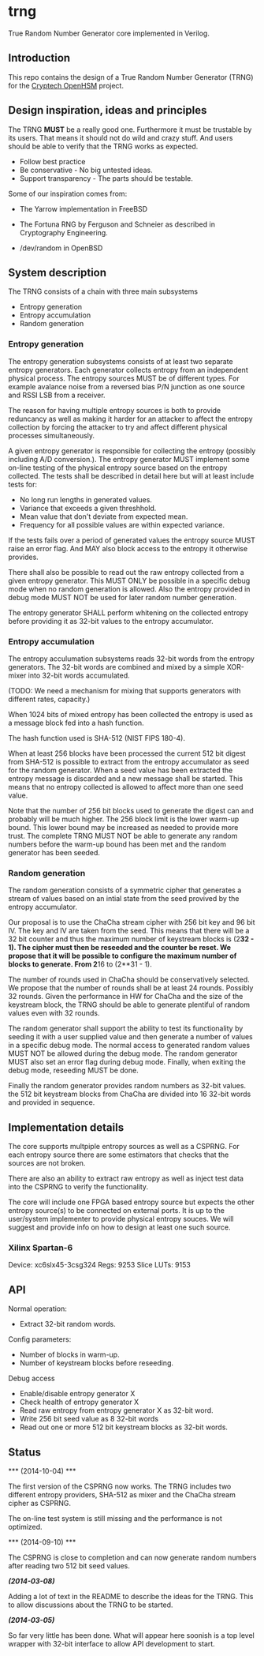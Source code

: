 trng
====

True Random Number Generator core implemented in Verilog.

## Introduction ##
This repo contains the design of a True Random Number Generator (TRNG)
for the [Cryptech OpenHSM](http://cryptech.is/) project.


## Design inspiration, ideas and principles ##

The TRNG **MUST** be a really good one. Furthermore it must be trustable
by its users. That means it should not do wild and crazy stuff. And
users should be able to verify that the TRNG works as expected.

* Follow best practice
* Be conservative - No big untested ideas.
* Support transparency - The parts should be testable.


Some of our inspiration comes from:

* The Yarrow implementation in FreeBSD

* The Fortuna RNG by Ferguson and Schneier as described in Cryptography
Engineering.

* /dev/random in OpenBSD


## System description ##

The TRNG consists of a chain with three main subsystems

* Entropy generation
* Entropy accumulation
* Random generation


### Entropy generation ###

The entropy generation subsystems consists of at least two separate entropy
generators. Each generator collects entropy from an independent physical
process. The entropy sources MUST be of different types. For example
avalance noise from a reversed bias P/N junction as one source and RSSI
LSB from a receiver.

The reason for having multiple entropy sources is both to provide
reduncancy as well as making it harder for an attacker to affect the
entropy collection by forcing the attacker to try and affect different
physical processes simultaneously.

A given entropy generator is responsible for collecting the entropy
(possibly including A/D conversion.). The entropy generator MUST
implement some on-line testing of the physical entropy source based on
the entropy collected. The tests shall be described in detail here but
will at least include tests for:

* No long run lengths in generated values.
* Variance that exceeds a given threshhold.
* Mean value that don't deviate from expected mean.
* Frequency for all possible values are within expected variance.

If the tests fails over a period of generated values the entropy source
MUST raise an error flag. And MAY also block access to the entropy it
otherwise provides.

There shall also be possible to read out the raw entropy collected from
a given entropy generator. This MUST ONLY be possible in a specific
debug mode when no random generation is allowed. Also the entropy
provided in debug mode MUST NOT be used for later random number
generation.

The entropy generator SHALL perform whitening on the collected entropy
before providing it as 32-bit values to the entropy accumulator.



### Entropy accumulation ###

The entropy acculumation subsystems reads 32-bit words from the entropy
generators. The 32-bit words are combined and mixed by a simple
XOR-mixer into 32-bit words accumulated.

(TODO: We need a mechanism for mixing that supports generators with
different rates, capacity.)

When 1024 bits of mixed entropy has been collected the entropy is used
as a message block fed into a hash function.

The hash function used is SHA-512 (NIST FIPS 180-4).

When at least 256 blocks have been processed the current 512 bit digest
from SHA-512 is possible to extract from the entropy accumulator as seed
for the random generator. When a seed value has been extracted the
entropy message is discarded and a new message shall be started. This
means that no entropy collected is allowed to affect more than one seed
value.

Note that the number of 256 bit blocks used to generate the digest can
and probably will be much higher. The 256 block limit is the lower
warm-up bound. This lower bound may be increased as needed to provide
more trust. The complete TRNG MUST NOT be able to generate any random
numbers before the warm-up bound has been met and the random generator
has been seeded.


### Random generation ###

The random generation consists of a symmetric cipher that generates a
stream of values based on an intial state from the seed provived by the
entropy accumulator.

Our proposal is to use the ChaCha stream cipher with 256 bit key and 96
bit IV. The key and IV are taken from the seed. This means that there
will be a 32 bit counter and thus the maximum number of keystream blocks
is (2**32 - 1). The cipher must then be reseeded and the counter be
reset. We propose that it will be possible to configure the maximum
number of blocks to generate. From 2**16 to (2**31 - 1).

The number of rounds used in ChaCha should be conservatively
selected. We propose that the number of rounds shall be at least 24
rounds. Possibly 32 rounds. Given the performance in HW for ChaCha and
the size of the keystream block, the TRNG should be able to generate
plentiful of random values even with 32 rounds.

The random generator shall support the ability to test its functionality
by seeding it with a user supplied value and then generate a number of
values in a specific debug mode. The normal access to generated random
values MUST NOT be allowed during the debug mode. The random generator
MUST also set an error flag during debug mode. Finally, when exiting the
debug mode, reseeding MUST be done.

Finally the random generator provides random numbers as 32-bit
values. the 512 bit keystream blocks from ChaCha are divided into 16
32-bit words and provided in sequence.


## Implementation details ##

The core supports multpiple entropy sources as well as a CSPRNG. For
each entropy source there are some estimators that checks that the
sources are not broken.

There are also an ability to extract raw entropy as well as inject test
data into the CSPRNG to verify the functionality.

The core will include one FPGA based entropy source but expects the
other entropy source(s) to be connected on external ports. It is up to
the user/system implementer to provide physical entropy souces. We will
suggest and provide info on how to design at least one such source.


### Xilinx Spartan-6 ###
Device:     xc6slx45-3csg324
Regs:       9253
Slice LUTs: 9153




## API ##

Normal operation:
* Extract 32-bit random words.


Config parameters:
* Number of blocks in warm-up.
* Number of keystream blocks before reseeding.


Debug access
* Enable/disable entropy generator X
* Check health of entropy generator X
* Read raw entropy from entropy generator X as 32-bit word.
* Write 256 bit seed value as 8 32-bit words
* Read out one or more 512 bit keystream blocks as 32-bit words.



## Status ##

*** (2014-10-04) ***

The first version of the CSPRNG now works. The TRNG includes two
different entropy providers, SHA-512 as mixer and the ChaCha stream
cipher as CSPRNG.

The on-line test system is still missing and the performance is not
optimized.


*** (2014-09-10) ***

The CSPRNG is close to completion and can now generate random numbers
after reading two 512 bit seed values.


***(2014-03-08)***

Adding a lot of text in the README to describe the ideas for the
TRNG. This to allow discussions about the TRNG to be started.


***(2014-03-05)***

So far very little has been done. What will appear here soonish is a top
level wrapper with 32-bit interface to allow API development to start.
